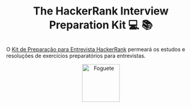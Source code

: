 # <p align= 'center'> The HackerRank Interview Preparation Kit 💻 :books: </p>

O [Kit de Preparação para Entrevista HackerRank](https://www.hackerrank.com/interview/interview-preparation-kit) permeará os estudos e resoluções de exercícios preparatórios para entrevistas.

<p align= 'center'><img  alt="Foguete" src="https://media.giphy.com/media/hpFCIpvGxUKgTfjRKl/giphy.gif" width="100"> </p>
